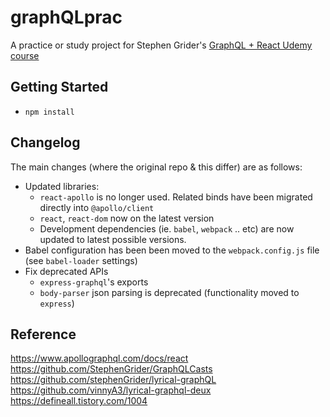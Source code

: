 # graphQLprac

A practice or study project for Stephen Grider's [GraphQL + React Udemy course](https://www.udemy.com/course/graphql-with-react-course/)

## Getting Started

* `npm install`

## Changelog

The main changes (where the original repo & this differ) are as follows:
* Updated libraries:
  - `react-apollo` is no longer used.  Related binds have been migrated directly into `@apollo/client`
  - `react`, `react-dom` now on the latest version
  - Development dependencies (ie. `babel`, `webpack` .. etc) are now updated to latest possible versions.
* Babel configuration has been been moved to the `webpack.config.js` file (see `babel-loader` settings)
* Fix deprecated APIs
  - `express-graphql`'s exports
  - `body-parser` json parsing is deprecated (functionality moved to `express`)

## Reference 
https://www.apollographql.com/docs/react
https://github.com/StephenGrider/GraphQLCasts
https://github.com/stephenGrider/lyrical-graphQL
https://github.com/vinnyA3/lyrical-graphql-deux
https://defineall.tistory.com/1004